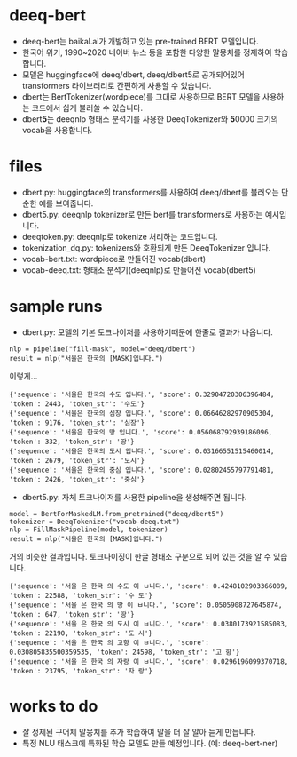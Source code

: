 # deeq-bert

- deeq-bert는 baikal.ai가 개발하고 있는 pre-trained BERT 모델입니다.
- 한국어 위키, 1990~2020 네이버 뉴스 등을 포함한 다양한 말뭉치를 정제하여 학습합니다.
- 모델은 huggingface에 deeq/dbert, deeq/dbert5로 공개되어있어 transformers 라이브러리로 간편하게 사용할 수 있습니다.
- dbert는 BertTokenizer(wordpiece)를 그대로 사용하므로 BERT 모델을 사용하는 코드에서 쉽게 불러쓸 수 있습니다.
- dbert**5**는 deeqnlp 형태소 분석기를 사용한 DeeqTokenizer와 **5**0000 크기의 vocab을 사용합니다.

# files

- dbert.py: huggingface의 transformers를 사용하여 deeq/dbert를 불러오는 단순한 예를 보여줍니다.
- dbert5.py: deeqnlp tokenizer로 만든 bert를 transformers로 사용하는 예시입니다.
- deeqtoken.py: deeqnlp로 tokenize 처리하는 코드입니다.
- tokenization_dq.py: tokenizers와 호환되게 만든 DeeqTokenizer 입니다.
- vocab-bert.txt: wordpiece로 만들어진 vocab(dbert)
- vocab-deeq.txt: 형태소 분석기(deeqnlp)로 만들어진 vocab(dbert5)

# sample runs

- dbert.py: 모델의 기본 토크나이저를 사용하기때문에 한줄로 결과가 나옵니다.
```
nlp = pipeline("fill-mask", model="deeq/dbert")
result = nlp("서울은 한국의 [MASK]입니다.")
```
이렇게...
```
{'sequence': '서울은 한국의 수도 입니다.', 'score': 0.32904720306396484, 'token': 2443, 'token_str': '수도'}
{'sequence': '서울은 한국의 심장 입니다.', 'score': 0.06646282970905304, 'token': 9176, 'token_str': '심장'}
{'sequence': '서울은 한국의 땅 입니다.', 'score': 0.056068792939186096, 'token': 332, 'token_str': '땅'}
{'sequence': '서울은 한국의 도시 입니다.', 'score': 0.03166551515460014, 'token': 2679, 'token_str': '도시'}
{'sequence': '서울은 한국의 중심 입니다.', 'score': 0.02802455797791481, 'token': 2426, 'token_str': '중심'}
```

- dbert5.py: 자체 토크나이저를 사용한 pipeline을 생성해주면 됩니다.
```
model = BertForMaskedLM.from_pretrained("deeq/dbert5")
tokenizer = DeeqTokenizer("vocab-deeq.txt")
nlp = FillMaskPipeline(model, tokenizer)
result = nlp("서울은 한국의 [MASK]입니다.")
```
거의 비슷한 결과입니다. 토크나이징이 한글 형태소 구분으로 되어 있는 것을 알 수 있습니다.
```
{'sequence': '서울 은 한국 의 수도 이 ㅂ니다.', 'score': 0.4248102903366089, 'token': 22588, 'token_str': '수 도'}
{'sequence': '서울 은 한국 의 땅 이 ㅂ니다.', 'score': 0.0505908727645874, 'token': 647, 'token_str': '땅'}
{'sequence': '서울 은 한국 의 도시 이 ㅂ니다.', 'score': 0.0380173921585083, 'token': 22190, 'token_str': '도 시'}
{'sequence': '서울 은 한국 의 고향 이 ㅂ니다.', 'score': 0.030805835500359535, 'token': 24598, 'token_str': '고 향'}
{'sequence': '서울 은 한국 의 자랑 이 ㅂ니다.', 'score': 0.0296196099370718, 'token': 23795, 'token_str': '자 랑'}
```

# works to do
- 잘 정제된 구어체 말뭉치를 추가 학습하여 말을 더 잘 알아 듣게 만듭니다.
- 특정 NLU 태스크에 특화된 학습 모델도 만들 예정입니다. (예: deeq-bert-ner)
